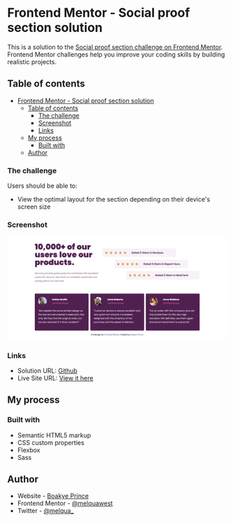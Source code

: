 # Frontend Mentor - Social proof section solution

This is a solution to the [Social proof section challenge on Frontend Mentor](https://www.frontendmentor.io/challenges/social-proof-section-6e0qTv_bA). Frontend Mentor challenges help you improve your coding skills by building realistic projects. 

## Table of contents

- [Frontend Mentor - Social proof section solution](#frontend-mentor---social-proof-section-solution)
  - [Table of contents](#table-of-contents)
    - [The challenge](#the-challenge)
    - [Screenshot](#screenshot)
    - [Links](#links)
  - [My process](#my-process)
    - [Built with](#built-with)
  - [Author](#author)


### The challenge

Users should be able to:

- View the optimal layout for the section depending on their device's screen size

### Screenshot

![](./screenshots/Desktop%20view.png)


### Links

- Solution URL: [Github](https://github.com/melquawest/Social-Proof-Section/)
- Live Site URL: [View it here](https://melquawest.github.io/Social-Proof-Section/)

## My process

### Built with

- Semantic HTML5 markup
- CSS custom properties
- Flexbox
- Sass



## Author

- Website - [Boakye Prince](https://www.frontendmentor.io/profile/melquawest)
- Frontend Mentor - [@melquawest](https://www.frontendmentor.io/profile/melquawest)
- Twitter - [@melqua_](https://www.twitter.com/melqua_)